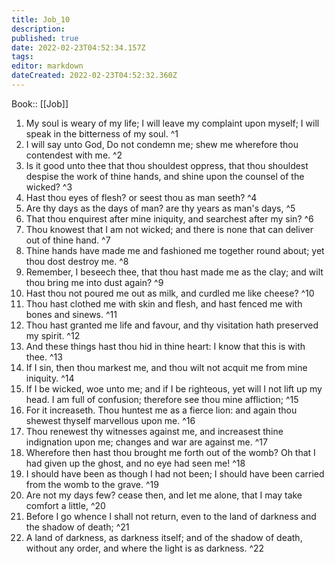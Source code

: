 ```yaml
---
title: Job_10
description: 
published: true
date: 2022-02-23T04:52:34.157Z
tags: 
editor: markdown
dateCreated: 2022-02-23T04:52:32.360Z
---
```


 Book:: [[Job]]
 1. My soul is weary of my life; I will leave my complaint upon myself; I will speak in the bitterness of my soul. ^1
 2. I will say unto God, Do not condemn me; shew me wherefore thou contendest with me. ^2
 3. Is it good unto thee that thou shouldest oppress, that thou shouldest despise the work of thine hands, and shine upon the counsel of the wicked? ^3
 4. Hast thou eyes of flesh? or seest thou as man seeth? ^4
 5. Are thy days as the days of man? are thy years as man's days, ^5
 6. That thou enquirest after mine iniquity, and searchest after my sin? ^6
 7. Thou knowest that I am not wicked; and there is none that can deliver out of thine hand. ^7
 8. Thine hands have made me and fashioned me together round about; yet thou dost destroy me. ^8
 9. Remember, I beseech thee, that thou hast made me as the clay; and wilt thou bring me into dust again? ^9
 10. Hast thou not poured me out as milk, and curdled me like cheese? ^10
 11. Thou hast clothed me with skin and flesh, and hast fenced me with bones and sinews. ^11
 12. Thou hast granted me life and favour, and thy visitation hath preserved my spirit. ^12
 13. And these things hast thou hid in thine heart: I know that this is with thee. ^13
 14. If I sin, then thou markest me, and thou wilt not acquit me from mine iniquity. ^14
 15. If I be wicked, woe unto me; and if I be righteous, yet will I not lift up my head. I am full of confusion; therefore see thou mine affliction; ^15
 16. For it increaseth. Thou huntest me as a fierce lion: and again thou shewest thyself marvellous upon me. ^16
 17. Thou renewest thy witnesses against me, and increasest thine indignation upon me; changes and war are against me. ^17
 18. Wherefore then hast thou brought me forth out of the womb? Oh that I had given up the ghost, and no eye had seen me! ^18
 19. I should have been as though I had not been; I should have been carried from the womb to the grave. ^19
 20. Are not my days few? cease then, and let me alone, that I may take comfort a little, ^20
 21. Before I go whence I shall not return, even to the land of darkness and the shadow of death; ^21
 22. A land of darkness, as darkness itself; and of the shadow of death, without any order, and where the light is as darkness. ^22
